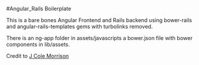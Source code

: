 #Angular_Rails Boilerplate	

This is a bare bones Angular Frontend and Rails backend using bower-rails and angular-rails-templates gems with turbolinks removed.

There is an ng-app folder in assets/javascripts a bower.json file with bower components in lib/assets.

Credit to [J Cole Morrison](http://start.jcolemorrison.com/setting-up-an-angularjs-and-rails-4-1-project/)